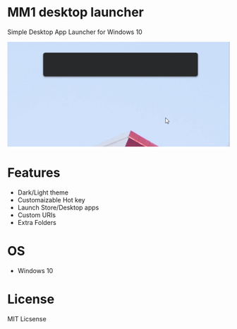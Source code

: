 #  MM1 desktop launcher
Simple Desktop App Launcher for Windows 10

![Demo](demo.gif)

# Features
- Dark/Light theme
- Customaizable Hot key
- Launch Store/Desktop apps
- Custom URIs
- Extra Folders

# OS
- Windows 10

# License
MIT Licsense


